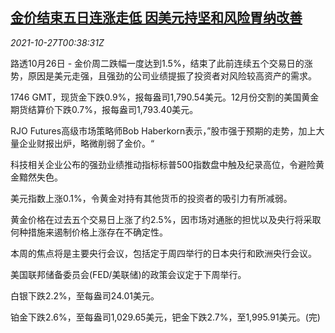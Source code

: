 <!--1635296462000-->
[金价结束五日连涨走低 因美元持坚和风险胃纳改善](https://cn.reuters.com/article/global-precious-1026-tues-idCNKBS2HH013)
------

<div><i>2021-10-27T00:38:31Z</i></div><p>路透10月26日 - 金价周二跌幅一度达到1.5%，结束了此前连续五个交易日的涨势，原因是美元走强，且强劲的公司业绩提振了投资者对风险较高资产的需求。</p><p>1746 GMT，现货金下跌0.9%，报每盎司1,790.54美元。12月份交割的美国黄金期货结算价下跌0.7%，报每盎司1,793.40美元。</p><p>RJO Futures高级市场策略师Bob Haberkorn表示，”股市强于预期的走势，加上大量企业财报出炉，略微削弱了金价。“</p><p>科技相关企业公布的强劲业绩推动指标标普500指数盘中触及纪录高位，令避险黄金黯然失色。</p><p>美元指数上涨0.1%，令黄金对持有其他货币的投资者的吸引力有所减弱。</p><p>黄金价格在过去五个交易日上涨了约2.5%，因市场对通胀的担忧以及央行将采取何种措施来遏制价格上涨存在不确定性。</p><p>本周的焦点将是主要央行会议，包括定于周四举行的日本央行和欧洲央行会议。</p><p>美国联邦储备委员会(FED/美联储)的政策会议定于下周举行。</p><p>白银下跌2.2%，至每盎司24.01美元。</p><p>铂金下跌2.6%，至每盎司1,029.65美元，钯金下跌2.7%，至1,995.91美元。(完)</p>
